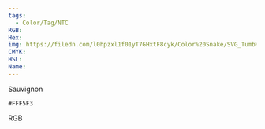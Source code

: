 ```yaml
---
tags:
  - Color/Tag/NTC
RGB:
Hex:
img: https://filedn.com/l0hpzxl1f01yT7GHxtF8cyk/Color%20Snake/SVG_Tumb%20Mass%20No%20Name/FFF5F3.svg
CMYK:
HSL:
Name:
---
```

Sauvignon
```palette
#FFF5F3
```
RGB
